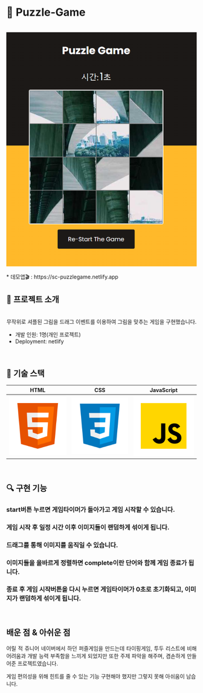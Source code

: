# 🚩 Puzzle-Game

<p align="center">
  <br>
  <img src="/ReadMe_images/puzzleGame.PNG">
  <br>
</p>
* 데모앱🎬 : https://sc-puzzlegame.netlify.app
<br>

  
## 📌 프로젝트 소개

<p align="center">
  <br>
무작위로 셔플된 그림을 드래그 이벤트를 이용하여 그림을 맞추는 게임을 구현했습니다.
  
* 개발 인원: 1명(개인 프로젝트)
* Deployment: netlify
</p>

<br>

## 🔨 기술 스택

|    HTML    |     CSS    |  JavaScript  |
| :--------: | :--------: |   :------:   |
|   ![html]  |   ![css]   |    ![js]     |

<br>

## 🔍 구현 기능

### start버튼 누르면 게임타이머가 돌아가고 게임 시작할 수 있습니다.

### 게임 시작 후 일정 시간 이후 이미지들이 랜덤하게 섞이게 됩니다.

### 드래그를 통해 이미지를 움직일 수 있습니다.

### 이미지들을 올바르게 정렬하면 complete이란 단어와 함께 게임 종료가 됩니다.

### 종료 후 게임 시작버튼을 다시 누르면 게임타이머가 0초로 초기화되고, 이미지가 랜덤하게 섞이게 됩니다.

<br>

## 배운 점 & 아쉬운 점

<p align="justify">
어릴 적 쥬니어 네이버에서 하던 퍼즐게임을 만드는데 타이핑게임, 투두 리스트에 비해 어려움과 개발 능력 부족함을 느끼게 되었지만
또한 주제 파악을 해주며, 겸손하게 만들어준 프로젝트였습니다.

게임 편의성을 위해 힌트를 줄 수 있는 기능 구현해야 했지만 그렇지 못해 아쉬움이 남습니다.
</p>

<br>


[html]: /ReadMe_images/html.svg
[css]: /ReadMe_images/css.svg
[js]: /ReadMe_images/javascript.svg

